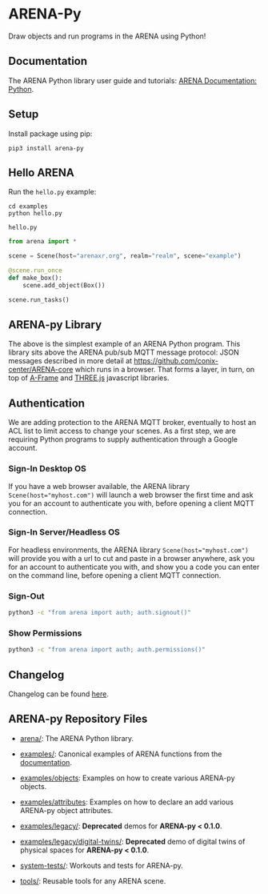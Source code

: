# ARENA-Py
Draw objects and run programs in the ARENA using Python!

## Documentation
The ARENA Python library user guide and tutorials:
[ARENA Documentation: Python](https://arena.conix.io/content/python/).

## Setup
Install package using pip:
```shell
pip3 install arena-py
```

## Hello ARENA
Run the `hello.py` example:
```shell
cd examples
python hello.py
```

`hello.py`
```python
from arena import *

scene = Scene(host="arenaxr.org", realm="realm", scene="example")

@scene.run_once
def make_box():
    scene.add_object(Box())

scene.run_tasks()
```

## ARENA-py Library
The above is the simplest example of an ARENA Python program. This library sits above the ARENA pub/sub MQTT
message protocol: JSON messages described in more detail at https://github.com/conix-center/ARENA-core which runs in a browser.
That forms a layer, in turn, on top of [A-Frame](https://aframe.io/) and [THREE.js](http://threejs.org/) javascript libraries.

## Authentication
We are adding protection to the ARENA MQTT broker, eventually to host an ACL list to limit access to change your scenes.
As a first step, we are requiring Python programs to supply authentication through a Google account.

### Sign-In Desktop OS
If you have a web browser available, the ARENA library `Scene(host="myhost.com")` will launch a web browser the first time
and ask you for an account to authenticate you with, before opening a client MQTT connection.

### Sign-In Server/Headless OS
For headless environments, the ARENA library `Scene(host="myhost.com")` will provide you with a url to cut and paste in a
browser anywhere, ask you for an account to authenticate you with, and show you a code you can enter on the command line,
before opening a client MQTT connection.

### Sign-Out
```bash
python3 -c "from arena import auth; auth.signout()"
```
### Show Permissions
```bash
python3 -c "from arena import auth; auth.permissions()"
```

## Changelog
Changelog can be found [here](CHANGELOG.md).

## ARENA-py Repository Files
- [arena/](arena/): The ARENA Python library.

- [examples/](examples/): Canonical examples of ARENA functions from the [documentation](https://arena.conix.io/content/python/).
- [examples/objects](examples/objects): Examples on how to create various ARENA-py objects.
- [examples/attributes](examples/attributes): Examples on how to declare an add various ARENA-py object attributes.

- [examples/legacy/](examples/legacy/): **Deprecated** demos for **ARENA-py < 0.1.0**.
- [examples/legacy/digital-twins/](examples/legacy/digital-twins/): **Deprecated** demo of digital twins of physical spaces for **ARENA-py < 0.1.0**.

- [system-tests/](system-tests/): Workouts and tests for ARENA-py.

- [tools/](tools/): Reusable tools for any ARENA scene.
